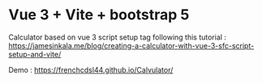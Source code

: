 # Vue 3 + Vite + bootstrap 5 

Calculator based on vue 3 script setup tag following this tutorial : https://jamesinkala.me/blog/creating-a-calculator-with-vue-3-sfc-script-setup-and-vite/


Demo : https://frenchcdsl44.github.io/Calvulator/

